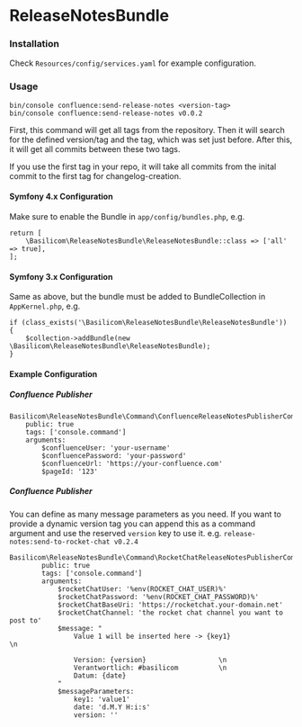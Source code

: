 # ReleaseNotesBundle

### Installation
Check `Resources/config/services.yaml` for example configuration.

### Usage
```
bin/console confluence:send-release-notes <version-tag>
bin/console confluence:send-release-notes v0.0.2
```

First, this command will get all tags from the repository.
Then it will search for the defined version/tag and the tag, which was set just before.
After this, it will get all commits between these two tags.

If you use the first tag in your repo, it will take all commits from the inital commit to the first tag for changelog-creation.

#### Symfony 4.x Configuration 
Make sure to enable the Bundle in `app/config/bundles.php`, e.g. 

```
return [
    \Basilicom\ReleaseNotesBundle\ReleaseNotesBundle::class => ['all' => true],
];
```

#### Symfony 3.x Configuration
Same as above, but the bundle must be added to BundleCollection in `AppKernel.php`, e.g. 

```
if (class_exists('\Basilicom\ReleaseNotesBundle\ReleaseNotesBundle')) {
    $collection->addBundle(new \Basilicom\ReleaseNotesBundle\ReleaseNotesBundle);
}
```
#### Example Configuration 

##### Confluence Publisher
```
Basilicom\ReleaseNotesBundle\Command\ConfluenceReleaseNotesPublisherCommand:    
    public: true
    tags: ['console.command']
    arguments:
        $confluenceUser: 'your-username'
        $confluencePassword: 'your-password'
        $confluenceUrl: 'https://your-confluence.com'
        $pageId: '123'
```
##### Confluence Publisher
You can define as many message parameters as you need.
If you want to provide a dynamic version tag you can append this as a command argument and use the reserved
`version` key to use it. e.g. `release-notes:send-to-rocket-chat v0.2.4`

```
Basilicom\ReleaseNotesBundle\Command\RocketChatReleaseNotesPublisherCommand:
        public: true
        tags: ['console.command']
        arguments:
            $rocketChatUser: '%env(ROCKET_CHAT_USER)%'
            $rocketChatPassword: '%env(ROCKET_CHAT_PASSWORD)%'
            $rocketChatBaseUri: 'https://rocketchat.your-domain.net'
            $rocketChatChannel: 'the rocket chat channel you want to post to'
            $message: "
                Value 1 will be inserted here -> {key1}                       \n
                
                Version: {version}                  \n
                Verantwortlich: #basilicom          \n
                Datum: {date}
            "
            $messageParameters:
                key1: 'value1'
                date: 'd.M.Y H:i:s'
                version: ''

```
    
